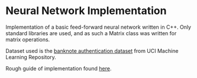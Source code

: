 # Neural Network Implementation

Implementation of a basic feed-forward neural network written in C++. Only standard libraries are used, and as such a Matrix class was written for matrix operations. 

Dataset used is the  [banknote authentication dataset](http://archive.ics.uci.edu/ml/datasets/banknote+authentication) from UCI Machine Learning Repository.

Rough guide of implementation found [here](http://code-spot.co.za/2009/10/08/15-steps-to-implemented-a-neural-net/).


